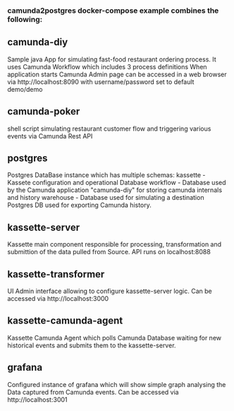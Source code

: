 ### camunda2postgres docker-compose example combines the following:

## camunda-diy 
Sample java App for simulating fast-food restaurant ordering process. It uses Camunda Workflow which includes 3 process definitions
When application starts Camunda Admin page can be accessed in a web browser via http://localhost:8090 with username/password set to default demo/demo

## camunda-poker
shell script simulating restaurant customer flow and triggering various events via Camunda Rest API

## postgres
Postgres DataBase instance which has multiple schemas:
kassette - Kassete configuration and operational Database
workflow - Database used by the Camunda application "camunda-diy" for storing camunda internals and history
warehouse - Database used for simulating a destination Postgres DB used for exporting Camunda history. 

## kassette-server
Kassette main component responsible for processing, transformation and submittion of the data pulled from Source. API runs on localhost:8088

## kassette-transformer
UI Admin interface allowing to configure kassette-server logic. Can be accessed via http://localhost:3000

## kassette-camunda-agent
Kassette Camunda Agent which polls Camunda Database waiting for new historical events and submits them to the kassette-server.

## grafana
Configured instance of grafana which will show simple graph analysing the Data captured from Camunda events. Can be accessed via http://localhost:3001


